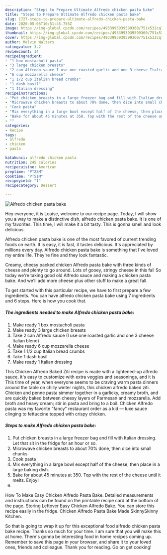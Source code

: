 ```yaml
---
description: "Steps to Prepare Ultimate Alfredo chicken pasta bake"
title: "Steps to Prepare Ultimate Alfredo chicken pasta bake"
slug: 1727-steps-to-prepare-ultimate-alfredo-chicken-pasta-bake
date: 2020-05-05T10:51:45.755Z
image: https://img-global.cpcdn.com/recipes/4933993939599360/751x532cq70/alfredo-chicken-pasta-bake-recipe-main-photo.jpg
thumbnail: https://img-global.cpcdn.com/recipes/4933993939599360/751x532cq70/alfredo-chicken-pasta-bake-recipe-main-photo.jpg
cover: https://img-global.cpcdn.com/recipes/4933993939599360/751x532cq70/alfredo-chicken-pasta-bake-recipe-main-photo.jpg
author: Melvin Walters
ratingvalue: 3.2
reviewcount: 14
recipeingredient:
- "1 box mostacholi pasta"
- "3 large chicken breasts"
- "2 can Alfredo sauce I use one roasted garlic and one 3 cheese Italian blend"
- "6 cup mozzarella cheese"
- "1 1/2 cup Italian bread crumbs"
- "1 dash basil"
- "1 Italian dressing"
recipeinstructions:
- "Put chicken breasts in a large freezer bag and fill with Italian dressing. Let that sit in the fridge for an hour or so."
- "Microwave chicken breasts to about 70% done, then dice into small chunks"
- "Cook pasta"
- "Mix everything in a large bowl except half of the cheese, then place in a large baking dish."
- "Bake for about 45 minutes at 350. Top with the rest of the cheese until it melts. Enjoy!"
- ""
categories:
- Recipe
tags:
- alfredo
- chicken
- pasta

katakunci: alfredo chicken pasta 
nutrition: 245 calories
recipecuisine: American
preptime: "PT28M"
cooktime: "PT51M"
recipeyield: "1"
recipecategory: Dessert

---
```



![Alfredo chicken pasta bake](https://img-global.cpcdn.com/recipes/4933993939599360/751x532cq70/alfredo-chicken-pasta-bake-recipe-main-photo.jpg)

Hey everyone, it is Louise, welcome to our recipe page. Today, I will show you a way to make a distinctive dish, alfredo chicken pasta bake. It is one of my favorites. This time, I will make it a bit tasty. This is gonna smell and look delicious.

Alfredo chicken pasta bake is one of the most favored of current trending foods on earth. It is easy, it is fast, it tastes delicious. It's appreciated by millions every day. Alfredo chicken pasta bake is something that I've loved my entire life. They're fine and they look fantastic.

Creamy, cheesy packed chicken Alfredo pasta bake with three kinds of cheese and plenty to go around. Lots of gooey, stringy cheese in this fall So today we&#39;re taking good old Alfredo sauce and making a chicken pasta bake. And we&#39;ll add more cheese plus other stuff to make a great fall.


To get started with this particular recipe, we have to first prepare a few ingredients. You can have alfredo chicken pasta bake using 7 ingredients and 6 steps. Here is how you cook that.

<!--inarticleads1-->

##### The ingredients needed to make Alfredo chicken pasta bake:

1. Make ready 1 box mostacholi pasta
1. Make ready 3 large chicken breasts
1. Take 2 can Alfredo sauce (I use one roasted garlic and one 3 cheese Italian blend)
1. Make ready 6 cup mozzarella cheese
1. Take 1 1/2 cup Italian bread crumbs
1. Take 1 dash basil
1. Make ready 1 Italian dressing


This Chicken Alfredo Baked Ziti recipe is made with a lightened-up alfredo sauce, it&#39;s easy to customize with extra veggies and seasonings, and it is This time of year, when everyone seems to be craving warm pasta dinners around the table on chilly winter nights, this chicken alfredo baked ziti. Chicken and penne pasta simmer together in a garlicky, creamy broth, and are quickly baked between cheesy layers of Parmesan and mozzarella. Add broth and heavy cream; stir in pasta and bring to a boil. Chicken Alfredo pasta was my favorite &#34;fancy&#34; restaurant order as a kid — luxe sauce clinging to fettuccine topped with crispy chicken. 

<!--inarticleads2-->

##### Steps to make Alfredo chicken pasta bake:

1. Put chicken breasts in a large freezer bag and fill with Italian dressing. Let that sit in the fridge for an hour or so.
1. Microwave chicken breasts to about 70% done, then dice into small chunks
1. Cook pasta
1. Mix everything in a large bowl except half of the cheese, then place in a large baking dish.
1. Bake for about 45 minutes at 350. Top with the rest of the cheese until it melts. Enjoy!
1. 


How To Make Easy Chicken Alfredo Pasta Bake. Detailed measurements and instructions can be found on the printable recipe card at the bottom of the page. Storing Leftover Easy Chicken Alfredo Bake. You can store this recipe easily in the fridge. Chicken Alfredo Pasta Bake Made SkinnySkinny Kitchen. 

So that is going to wrap it up for this exceptional food alfredo chicken pasta bake recipe. Thanks so much for your time. I am sure that you will make this at home. There's gonna be interesting food in home recipes coming up. Remember to save this page in your browser, and share it to your loved ones, friends and colleague. Thank you for reading. Go on get cooking!
